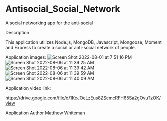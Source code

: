 # Antisocial_Social_Network

A social networking app for the anti-social

Description

This application utilizes Node.js, MongoDB, Javascript, Mongoose, Moment and Express to create a social or anti-social network of people.

Application images:
![Screen Shot 2022-08-01 at 7 51 16 PM](https://user-images.githubusercontent.com/100176161/183259966-872f1741-195f-4391-ad83-a012ed1697be.png)
![Screen Shot 2022-08-06 at 11 39 25 AM](https://user-images.githubusercontent.com/100176161/183259970-59666455-f617-48f1-8562-5a450d2ba57a.png)
![Screen Shot 2022-08-06 at 11 39 42 AM](https://user-images.githubusercontent.com/100176161/183259972-1d033309-5adc-404c-b6da-e9dc73cf4630.png)
![Screen Shot 2022-08-06 at 11 39 59 AM](https://user-images.githubusercontent.com/100176161/183259973-5fc4e3ee-f2fd-480a-9416-d9850a15a42f.png)
![Screen Shot 2022-08-06 at 11 40 09 AM](https://user-images.githubusercontent.com/100176161/183259974-d2507d87-85a4-4ea4-8326-e226927a0e16.png)

Application video link:

https://drive.google.com/file/d/1KcJOeLzEus8ZScmcRFH65Sa2gOvuTzOK/view

Application Author Matthew Whiteman
